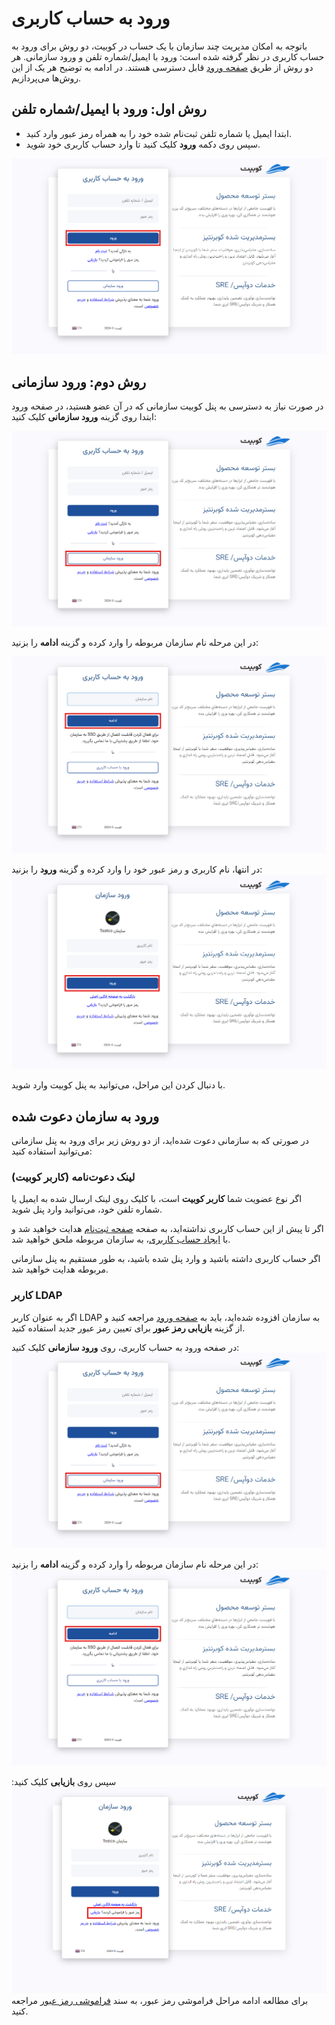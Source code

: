 # ورود به حساب کاربری

باتوجه به امکان مدیریت چند سازمان با یک حساب در کوبیت، دو روش برای ورود به حساب کاربری در نظر گرفته شده است: ورود با ایمیل/شماره تلفن و ورود سازمانی.
هر دو روش از طریق [صفحه ورود](https://auth.kubit.ir/fa/login/) قابل دسترسی هستند. در ادامه به توضیح هر یک از این روش‌ها می‌پردازیم.

## روش اول: ورود با ایمیل/شماره تلفن

- ابتدا ایمیل یا شماره تلفن ثبت‌نام شده خود را به همراه رمز عبور وارد کنید.
- سپس روی دکمه **ورود** کلیک کنید تا وارد حساب کاربری خود شوید.

![Login: login with email/phone](login-with-email.png)

## روش دوم: ورود سازمانی

در صورت نیاز به دسترسی به پنل کوبیت سازمانی که در آن عضو هستید، در صفحه ورود ابتدا روی گزینه **ورود سازمانی** کلیک کنید:

![Login: login with org](login-with-org.png)

در این مرحله نام سازمان مربوطه را وارد کرده و گزینه **ادامه** را بزنید:

![Login: login with org continue](login-with-org-continue.png)

در انتها، نام کاربری و رمز عبور خود را وارد کرده و گزینه **ورود** را بزنید:
![Login: enter username](enter-username-in-org.png)

با دنبال کردن این مراحل، می‌توانید به پنل کوبیت وارد شوید.

## ورود به سازمان دعوت شده

در صورتی که به سازمانی دعوت شده‌اید، از دو روش زیر برای ورود به پنل سازمانی می‌توانید استفاده کنید:

### لینک دعوت‌نامه (کاربر کوبیت)

اگر نوع عضویت شما **کاربر کوبیت** است، با کلیک روی لینک ارسال شده به ایمیل یا شماره تلفن خود، می‌توانید وارد پنل شوید.

اگر تا پیش از این حساب کاربری نداشته‌اید، به صفحه [صفحه ثبت‌نام](https://auth.kubit.ir/fa/register/) هدایت خواهید شد و با [ایجاد حساب کاربری](../register)، به سازمان مربوطه ملحق خواهید شد.

اگر حساب کاربری داشته باشید و وارد پنل شده باشید، به طور مستقیم به پنل سازمانی مربوطه هدایت خواهید شد.

### کاربر LDAP

اگر به عنوان کاربر LDAP به سازمان افزوده شده‌اید، باید به [صفحه ورود](https://auth.kubit.ir/fa/login/) مراجعه کنید و از گزینه **بازیابی رمز عبور** برای تعیین رمز عبور جدید استفاده کنید.

در صفحه ورود به حساب کاربری، روی **ورود سازمانی** کلیک کنید:
![Login: login with org](login-with-org.png)

در این مرحله نام سازمان مربوطه را وارد کرده و گزینه **ادامه** را بزنید:
![Login: login with org continue](login-with-org-continue.png)

سپس روی **بازیابی** کلیک کنید:
![Login: forgot ldap password](forgot-ldap-password.png)
برای مطالعه ادامه مراحل فراموشی رمز عبور، به سند [فراموشی رمز عبور](../forgot-password) مراجعه کنید.
